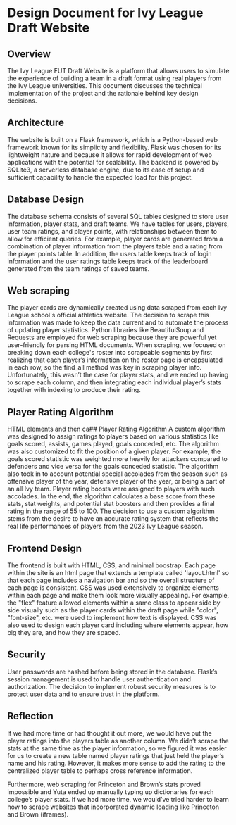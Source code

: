 # Design Document for Ivy League Draft Website

## Overview
The Ivy League FUT Draft Website is a platform that allows users to simulate the experience of building a team in a draft format using real players from the Ivy League universities. This document discusses the technical implementation of the project and the rationale behind key design decisions.

## Architecture
The website is built on a Flask framework, which is a Python-based web framework known for its simplicity and flexibility. Flask was chosen for its lightweight nature and because it allows for rapid development of web applications with the potential for scalability. The backend is powered by SQLite3, a serverless database engine, due to its ease of setup and sufficient capability to handle the expected load for this project.

## Database Design
The database schema consists of several SQL tables designed to store user information, player stats, and draft teams. We have tables for users, players, user team ratings, and player points, with relationships between them to allow for efficient queries. For example, player cards are generated from a combination of player information from the players table and a rating from the player points table. In addition, the users table keeps track of login information and the user ratings table keeps track of the leaderboard generated from the team ratings of saved teams.

## Web scraping
The player cards are dynamically created using data scraped from each Ivy League school's official athletics website. The decision to scrape this information was made to keep the data current and to automate the process of updating player statistics. Python libraries like BeautifulSoup and Requests are employed for web scraping because they are powerful yet user-friendly for parsing HTML documents. When scraping, we focused on
breaking down each college's roster into scrapeable segments by first realizing that each player’s information on the roster page is encapsulated in each row, so the find_all method was key in scraping player info. Unfortunately, this wasn’t the case for player stats, and we ended up having to scrape each column, and then integrating each individual player’s stats together with indexing to produce their rating.

## Player Rating Algorithm
HTML elements and then ca## Player Rating Algorithm
A custom algorithm was designed to assign ratings to players based on various statistics like goals scored, assists, games played, goals conceded, etc. The algorithm was also customized to fit the position of a given player. For example, the goals scored statistic was weighted more heavily for attackers compared to defenders and vice versa for the goals conceded statistic. The algorithm also took in to account potential special accolades from the season such as offensive player of the year, defensive player of the year, or being a part of an all Ivy team. Player rating boosts were assigned to players with such accolades. In the end, the algorithm calculates a base score from these stats, stat weights, and potential stat boosters and then provides a final rating in the range of 55 to 100. The decision to use a custom algorithm stems from the desire to have an accurate rating system that reflects the real life performances of players from the 2023 Ivy League season.

## Frontend Design
The frontend is built with HTML, CSS, and minimal boostrap. Each page within the site is an html page that extends a template called 'layout.html' so that each page includes a navigation bar and so the overall structure of each page is consistent. CSS was used extensively to organize elements within each page and make them look more visually appealing. For example, the "flex" feature allowed elements within a same class to appear side by side visually such as the player cards within the draft page while "color", "font-size", etc. were used to implement how text is displayed. CSS was also used to design each player card including where elements appear, how big they are, and how they are spaced.

## Security
User passwords are hashed before being stored in the database. Flask’s session management is used to handle user authentication and authorization. The decision to implement robust security measures is to protect user data and to ensure trust in the platform.

## Reflection
If we had more time or had thought it out more, we would have put the player ratings into the players table as another column. We didn’t scrape the stats at the same time as the player information, so we figured it was easier for us to create a new table named player ratings that just held the player’s name and his rating. However, it makes more sense to add the rating to the centralized player table to perhaps cross reference information.

Furthermore, web scraping for Princeton and Brown’s stats proved impossible and Yuta ended up manually typing up dictionaries for each college’s player stats. If we had more time, we would’ve tried harder to learn how to scrape websites that incorporated dynamic loading like Princeton and Brown (iframes).
